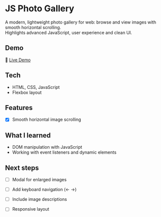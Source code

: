 # JS Photo Gallery

A modern, lightweight photo gallery for web: browse and view images with smooth horizontal scrolling.  
Highlights advanced JavaScript, user experience and clean UI.

## Demo
🔗 [Live Demo](https://cute-meringue-180ad7.netlify.app/)

## Tech
- HTML, CSS, JavaScript  
- Flexbox layout 

## Features
- [x] Smooth horizontal image scrolling 


## What I learned
- DOM manipulation with JavaScript  
- Working with event listeners and dynamic elements

## Next steps
- [ ] Modal for enlarged images
- [ ] Add keyboard navigation (← →)  
- [ ] Include image descriptions
- [ ] Responsive layout

